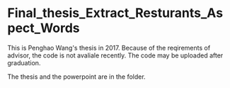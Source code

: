 # Final_thesis_Extract_Resturants_Aspect_Words

This is Penghao Wang's thesis in 2017. Because of the reqirements of advisor, the code is not avaliale recently. The code may be uploaded after 
graduation. 

The thesis and the powerpoint are in the folder.

